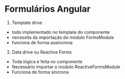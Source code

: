 # Formulários Angular
1. Template drive
- todo implementado no template do componente
- necessita da importação do módulo FormsModule
- funciona de forma assincrona
2. Data drive ou Reactive Forms
- Toda lógica é feita no componente
- Necessário importar o modulo ReactiveFormsModule
- Funciona de forma sincrona